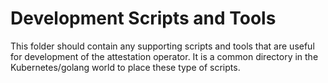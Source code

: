 # Development Scripts and Tools

This folder should contain any supporting scripts and tools that are useful for development of the attestation operator.
It is a common directory in the Kubernetes/golang world to place these type of scripts.
